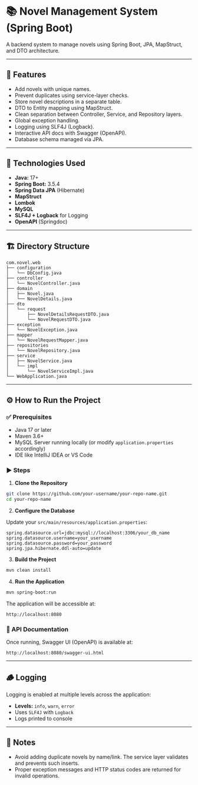 # 📚 Novel Management System (Spring Boot)

A backend system to manage novels using Spring Boot, JPA, MapStruct, and DTO architecture.

---

## 🚀 Features

- Add novels with unique names.
- Prevent duplicates using service-layer checks.
- Store novel descriptions in a separate table.
- DTO to Entity mapping using MapStruct.
- Clean separation between Controller, Service, and Repository layers.
- Global exception handling.
- Logging using SLF4J (Logback).
- Interactive API docs with Swagger (OpenAPI).
- Database schema managed via JPA.

---

## 🧩 Technologies Used

- **Java:** 17+
- **Spring Boot:** 3.5.4
- **Spring Data JPA** (Hibernate)
- **MapStruct**
- **Lombok**
- **MySQL**
- **SLF4J + Logback** for Logging
- **OpenAPI** (Springdoc)

---

## 🏗️ Directory Structure

```
com.novel.web
├── configuration
│   └── DbConfig.java
├── controller
│   └── NovelController.java
├── domain
│   ├── Novel.java
│   └── NovelDetails.java
├── dto
│   └── request
│       ├── NovelDetailsRequestDTO.java
│       └── NovelRequestDTO.java
├── exception
│   └── NovelException.java
├── mapper
│   └── NovelRequestMapper.java
├── repositories
│   └── NovelRepository.java
├── service
│   ├── NovelService.java
│   └── impl
│       └── NovelServiceImpl.java
└── WebApplication.java
```

---

## ⚙️ How to Run the Project

### ✅ Prerequisites

- Java 17 or later
- Maven 3.6+
- MySQL Server running locally (or modify `application.properties` accordingly)
- IDE like IntelliJ IDEA or VS Code

### ▶️ Steps

1. **Clone the Repository**

```bash
git clone https://github.com/your-username/your-repo-name.git
cd your-repo-name
```

2. **Configure the Database**

Update your `src/main/resources/application.properties`:

```properties
spring.datasource.url=jdbc:mysql://localhost:3306/your_db_name
spring.datasource.username=your_username
spring.datasource.password=your_password
spring.jpa.hibernate.ddl-auto=update
```

3. **Build the Project**

```bash
mvn clean install
```

4. **Run the Application**

```bash
mvn spring-boot:run
```

The application will be accessible at:

```
http://localhost:8080
```

### 🧪 API Documentation

Once running, Swagger UI (OpenAPI) is available at:

```
http://localhost:8080/swagger-ui.html
```

---

## 🪵 Logging

Logging is enabled at multiple levels across the application:

- **Levels:** `info`, `warn`, `error`
- Uses `SLF4J` with `Logback`
- Logs printed to console

---

## 🧼 Notes

- Avoid adding duplicate novels by name/link. The service layer validates and prevents such inserts.
- Proper exception messages and HTTP status codes are returned for invalid operations.
